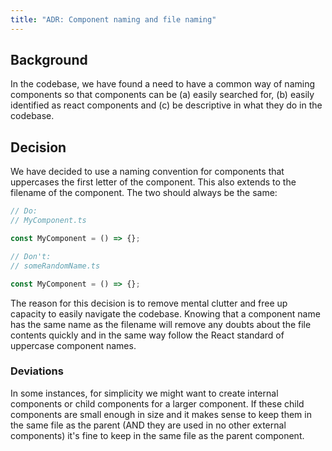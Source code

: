```yaml
---
title: "ADR: Component naming and file naming"
---
```


## Background

In the codebase, we have found a need to have a common way of naming components so that components can be (a) easily searched for, (b) easily identified as react components and (c) be descriptive in what they do in the codebase.

## Decision

We have decided to use a naming convention for components that uppercases the first letter of the component. This also extends to the filename of the component. The two should always be the same:

```jsx
// Do:
// MyComponent.ts

const MyComponent = () => {};

// Don't:
// someRandomName.ts

const MyComponent = () => {};
```

The reason for this decision is to remove mental clutter and free up capacity to easily navigate the codebase. Knowing that a component name has the same name as the filename will remove any doubts about the file contents quickly and in the same way follow the React standard of uppercase component names.

### Deviations

In some instances, for simplicity we might want to create internal components or child components for a larger component. If these child components are small enough in size and it makes sense to keep them in the same file as the parent (AND they are used in no other external components) it's fine to keep in the same file as the parent component.
